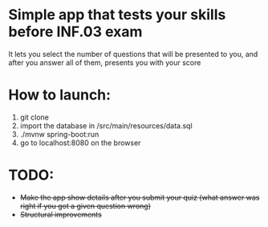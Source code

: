 # Simple app that tests your skills before INF.03 exam
It lets you select the number of questions that will be presented to you, and after you answer all of them, presents you with your score

# How to launch:
1. git clone
2. import the database in /src/main/resources/data.sql
3. ./mvnw spring-boot:run
4. go to localhost:8080 on the browser

# TODO:
- ~~Make the app show details after you submit your quiz (what answer was right if you got a given question wrong)~~
- ~~Structural improvements~~
